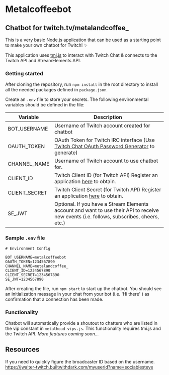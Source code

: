 # Metalcoffeebot
## Chatbot for twitch.tv/metalandcoffee_

This is a very basic Node.js application that can be used as a starting point to make your own chatbot for Twitch! ✨

This application uses [tmi.js](https://tmijs.com/) to interact with Twitch Chat & connects to the Twitch API and StreamElements API.

### **Getting started**
After cloning the repository, run `npm install` in the root directory to install all the needed packages defined in `package.json`.

Create an `.env` file to store your secrets. The following environmental variables should be defined in the file:

| Variable      | Description |
| ----------- | ----------- |
| BOT_USERNAME  | Username of Twitch account created for chatbot       |
| OAUTH_TOKEN   | OAuth Token for Twitch IRC interface (Use [Twitch Chat OAuth Password Generator](https://twitchapps.com/tmi/) to generate)       |
| CHANNEL_NAME   | Username of Twitch account to use chatbot for.        |
| CLIENT_ID   | Twitch Client ID (for Twitch API) Register an application [here](https://dev.twitch.tv/console) to obtain. |
| CLIENT_SECRET   | Twitch Client Secret (for Twitch API) Register an application [here](https://dev.twitch.tv/console) to obtain.        |
| SE_JWT   | Optional. If you have a Stream Elements account and want to use their API to receive new events (i.e. follows, subscribes, cheers, etc.)        |

### **Sample `.env` file**
```
# Environment Config

BOT_USERNAME=metalcoffeebot
OAUTH_TOKEN=1234567890
CHANNEL_NAME=metalandcoffee_
CLIENT_ID=1234567890
CLIENT_SECRET=1234567890
SE_JWT=1234567890
```

After creating the file, run `npm start` to start up the chatbot. You should see an initialization message in your chat from your bot (i.e. 'Hi there' ) as confirmation that a connection has been made. 

### **Functionality**
Chatbot will automatically provide a shoutout to chatters who are listed in the vip constant in `metalhead-vips.js`. This functionality requires tmi.js and the Twitch API. 
_More features coming soon..._
## Resources
If you need to quickly figure the broadcaster ID based on the username.
https://jwalter-twitch.builtwithdark.com/myuserid?name=sociablesteve